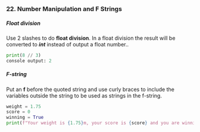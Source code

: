 ### 22. Number Manipulation and F Strings

##### Float division

Use 2 slashes to do **float division**. In a float division the result will be converted to ***int*** instead of output a float number..

```python
print(8 // 3)
console output: 2
```

##### F-string

Put an **f** before the quoted string and use curly braces to include the variables outside the string to be used as strings in the f-string.

```python
weight = 1.75
score = 0
winning = True
print(f"Your weight is {1.75}m, your score is {score} and you are winning is {winning}")
```





